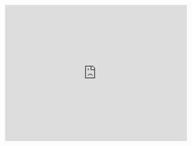 <iframe src="https://www.google.com/maps/search/Restaurants/@33.0058905,-117.1451327,15z/data=!3m1!4b1" width="600" height="450" style="border:0;" allowfullscreen="" loading="lazy" referrerpolicy="no-referrer-when-downgrade"></iframe>
